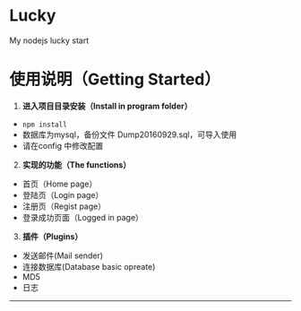 # Lucky
My nodejs lucky start
# 使用说明（Getting Started）
1. **进入项目目录安装（Install in program folder）**
 * `npm install`
 * 数据库为mysql，备份文件 Dump20160929.sql，可导入使用
 * 请在config 中修改配置

2. **实现的功能（The functions）** 
 * 首页（Home page）
 * 登陆页（Login page）
 * 注册页（Regist page）
 * 登录成功页面（Logged in page）
  
3. **插件（Plugins）**
 * 发送邮件(Mail sender)
 * 连接数据库(Database basic opreate)
 * MD5
 * 日志
 


  ****     
